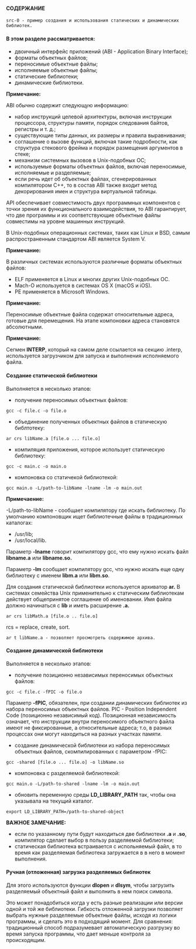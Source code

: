 #### СОДЕРЖАНИЕ

```
src-0 - пример создания и использования статических и динамических библиотек.
```

#### В этом разделе рассматривается:

- двоичный интерфейс приложений (ABI - Application Binary Interface);
- форматы объектных файлов;
- переносимые объектные файлы;
- исполняемые объектные файлы;
- статические библиотеки;
- динамические библиотеки.

**Примечание:**

ABI обычно содержит следующую информацию:

- набор инструкций целевой архитектуры, включая инструкции процессора,
структуры памяти, порядок следования байтов, регистры и т. д.;
- существующие типы данных, их размеры и правила выравнивания;
- соглашение о вызове функций, включая такие подробности, как структура стекового фрейма 
и порядок размещения аргументов в стеке;
- механизм системных вызовов в Unix-подобных ОС;
- используемые форматы объектных файлов, включая переносимые, исполняемые
и разделяемые;
- если речь идет об объектных файлах, сгенерированных компилятором C++, то
в состав ABI также входит метод декорирования имен и структура виртуальной
таблицы.

API обеспечивает совместимость двух программных компонентов с точки зрения
их функционального взаимодействия, то ABI гарантирует, что две программы
и их соответствующие объектные файлы совместимы на уровне машинных инструкций.

В Unix-подобных операционных системах, таких как Linux и BSD, самым распространенным 
стандартом ABI является System V.

**Примечание:**

В различных системах используются различные форматы объектных файлов:

- ELF применяется в Linux и многих других Unix-подобных ОС.
- Mach-O используется в системах OS X (macOS и iOS).
- PE применяется в Microsoft Windows.

**Примечание:**

Переносимые объектные файла содержат относительные адреса, готовые для перемещения.
На этапе компоновки адреса становятся абсолютными.

**Примечание:**

Сегмен **INTERP**, который на самом деле ссылается на секцию .interp, используется
загрузчиком для запуска и выполнения исполняемого файла.

#### Создание статической библиотеки 

Выполняется в несколько этапов:

- получение переносимых объектных файлов:
```
gcc -c file.c -o file.o
```
- объединение полученных объектных файлов в статическую библтотеку:
```
ar crs libName.a [file.o ... file.o]
```
- компиляция приложения, которое использует статическую библиотеку:
```
gcc -c main.c -o main.o
```
- компоновка со статичекой библиотекой:
```
gcc main.o -L/path-to-libName -lname -lm -o main.out
```

**Примечаение:**

-L/path-to-libName - сообщает компилятору где искать библиотеку.
По умолчанию компоновщик ищет библиотечные файлы в традиционных каталогах:

- /usr/lib;
- /usr/local/lib.

Параметр **-lname** говорит компилятору gcc, что ему нужно искать файл **libname.a** или **libname.so.**

Параметр **-lm** сообщает компилятору gcc, что нужно искать еще одну библиотеку с именем **libm.a** или **libm.so**.

Для создания статической библиотеки используется архиватор **ar.**
В системах семейства Unix применительно к статическим библиотекам действует
общепринятое соглашение об именовании. Имя файла должно начинаться с **lib**
и иметь расширение **.a.**
```
ar crs libMath.a [file.o .. file.o]
```
rcs = replace, create, sort.

```
ar t libName.a - позволяет просмотреть содержимое архива.
```

#### Создание динамической библиотеки 

Выполняется в несколько этапов:

- получение позиционно независимых переносимых объектных файлов:
```
gcc -c file.c -fPIC -o file.o
```
Параметр **-fPIC**, обязателен, при создании динамических библиотек из набора переносимых объектных файлов. 
PIC - Position Independent Code (позиционно независимый код). Позиционная независимость означает, 
что инструкции внутри переносимого объектного файла имеют не фиксированные, а относительные адреса; 
т.о, в разных процессах они могут находиться на разных участках памяти.

- создание динамической библиотеки из набора переносимых объектных файлов, скомпилированных с параметром -fPIC:
```
gcc -shared [file.o ... file.o] -o libName.so
```
- компоновка с разделяемой библиотекой:
```
gcc main.o -L/path-to-shared -lname -lm -o main.out
```
- обновить переменную среды **LD_LIBRARY_PATH** так, чтобы она указывала на текущий каталог.
```
export LD_LIBRARY_PATH=/path-to-shared-object
```

**ВАЖНОЕ ЗАМЕЧАНИЕ:**
- если по указанному пути будут находиться две библиотеки **.a** и **.so**, компилятор сделает выбор в 
пользу разделяемой библиотеки;
- статическая библиотека встраивается с испольняемый файл, в то время как разделяемая библиотека загружается 
в в него в момент выполнения.

#### Ручная (отложенная) загрузка разделяемых библиотек

Для этого используются функции **dlopen** и **dlsym**, чтобы загрузить разделяемый объектный файл и выполнить 
в нем поиск символа. 

Это может понадобиться когда у есть разные реализации или версии одной и той же библиотеки. 
Гибкость отложенной загрузки позволяет выбрать нужные разделяемые объектные файлы, исходя из логики программы,
и сделать это в подходящий момент. 
Для сравнения: традиционный способ подразумевает автоматическую разгрузку во время запуска программы, 
что дает меньше контроля за происходящим.

